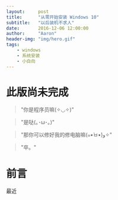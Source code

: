 ```yaml
---
layout:     post
title:      "从零开始安装 Windows 10"
subtitle:   "以后装机不求人"
date:       2016-12-06 12:00:00
author:     "Aaron"
header-img: "img/hero.gif"
tags:
    - windows
    - 系统安装
    - 小白向
---
```


# 此版尚未完成

> "你是程序员嘛(✧◡✧)"

> "是哒(｡･ω･｡)"

> "那你可以修好我的修电脑嘛(๑•̀ㅂ•́)و✧"

> "卒。"

# 前言

最近
